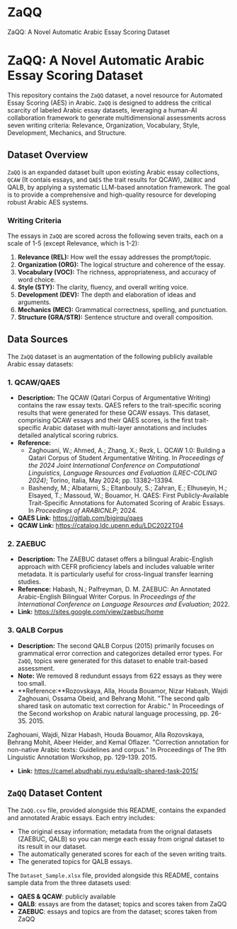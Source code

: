 # ZaQQ
ZaQQ: A Novel Automatic Arabic Essay Scoring Dataset


# ZaQQ: A Novel Automatic Arabic Essay Scoring Dataset

This repository contains the `ZaQQ` dataset, a novel resource for Automated Essay Scoring (AES) in Arabic. `ZaQQ` is designed to address the critical scarcity of labeled Arabic essay datasets, leveraging a human-AI collaboration framework to generate multidimensional assessments across seven writing criteria: Relevance, Organization, Vocabulary, Style, Development, Mechanics, and Structure.

## Dataset Overview

`ZaQQ` is an expanded dataset built upon existing Arabic essay collections, `QCAW` (It contais essays, and `QAES` the trait results for QCAW), `ZAEBUC` and QALB, by applying a systematic LLM-based annotation framework. The goal is to provide a comprehensive and high-quality resource for developing robust Arabic AES systems.

### Writing Criteria

The essays in `ZaQQ` are scored across the following seven traits, each on a scale of 1-5 (except Relevance, which is 1-2):

1.  **Relevance (REL):** How well the essay addresses the prompt/topic.
2.  **Organization (ORG):** The logical structure and coherence of the essay.
3.  **Vocabulary (VOC):** The richness, appropriateness, and accuracy of word choice.
4.  **Style (STY):** The clarity, fluency, and overall writing voice.
5.  **Development (DEV):** The depth and elaboration of ideas and arguments.
6.  **Mechanics (MEC):** Grammatical correctness, spelling, and punctuation.
7.  **Structure (GRA/STR):** Sentence structure and overall composition.

## Data Sources

The `ZaQQ` dataset is an augmentation of the following publicly available Arabic essay datasets:

### 1. QCAW/QAES

* **Description:** The QCAW (Qatari Corpus of Argumentative Writing) contains the raw essay texts. QAES refers to the trait-specific scoring results that were generated for these QCAW essays. This dataset, comprising QCAW essays and their QAES scores, is the first trait-specific Arabic dataset with multi-layer annotations and includes detailed analytical scoring rubrics.
* **Reference:**
    * Zaghouani, W.; Ahmed, A.; Zhang, X.; Rezk, L. QCAW 1.0: Building a Qatari Corpus of Student Argumentative Writing. In *Proceedings of the 2024 Joint International Conference on Computational Linguistics, Language Resources and Evaluation (LREC-COLING 2024)*; Torino, Italia, May 2024; pp. 13382–13394.
    * Bashendy, M.; Albatarni, S.; Eltanbouly, S.; Zahran, E.; Elhuseyin, H.; Elsayed, T.; Massoud, W.; Bouamor, H. QAES: First Publicly-Available Trait-Specific Annotations for Automated Scoring of Arabic Essays. In *Proceedings of ARABICNLP*; 2024.
* **QAES Link:** https://gitlab.com/bigirqu/qaes
* **QCAW Link:** https://catalog.ldc.upenn.edu/LDC2022T04

### 2. ZAEBUC

* **Description:** The ZAEBUC dataset offers a bilingual Arabic-English approach with CEFR proficiency labels and includes valuable writer metadata. It is particularly useful for cross-lingual transfer learning studies.
* **Reference:** Habash, N.; Palfreyman, D. M. ZAEBUC: An Annotated Arabic-English Bilingual Writer Corpus. In *Proceedings of the International Conference on Language Resources and Evaluation*; 2022.
* **Link:** https://sites.google.com/view/zaebuc/home

### 3. QALB Corpus

* **Description:** The second QALB Corpus (2015) primarily focuses on grammatical error correction and categorizes detailed error types. For `ZaQQ`, topics were generated for this dataset to enable trait-based assessment.
* **Note:** We removed 8 redundunt essays from 622 essays as they were too small.
* **Reference:**Rozovskaya, Alla, Houda Bouamor, Nizar Habash, Wajdi Zaghouani, Ossama Obeid, and Behrang Mohit. "The second qalb shared task on automatic text correction for Arabic." In Proceedings of the Second workshop on Arabic natural language processing, pp. 26-35. 2015.

Zaghouani, Wajdi, Nizar Habash, Houda Bouamor, Alla Rozovskaya, Behrang Mohit, Abeer Heider, and Kemal Oflazer. "Correction annotation for non-native Arabic texts: Guidelines and corpus." In Proceedings of The 9th Linguistic Annotation Workshop, pp. 129-139. 2015.
* **Link:** https://camel.abudhabi.nyu.edu/qalb-shared-task-2015/

## `ZaQQ` Dataset Content

The `ZaQQ.csv` file, provided alongside this README, contains the expanded and annotated Arabic essays. Each entry includes:

* The original essay information; metadata from the orignal datasets (ZAEBUC, QALB) so you can merge each essay from orignal dataset to its result in our dataset.
* The automatically generated scores for each of the seven writing traits.
* The generated topics for QALB essays.

The `Dataset_Sample.xlsx` file, provided alongside this README, contains sample data from the three datasets used:

* **QAES & QCAW**: publicly available  
* **QALB**: essays are from the dataset; topics and scores taken from ZaQQ  
* **ZAEBUC**: essays and topics are from the dataset; scores taken from ZaQQ

